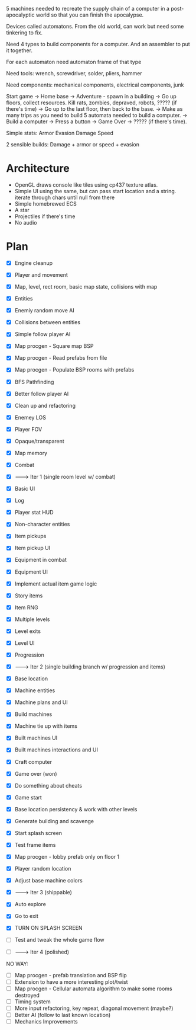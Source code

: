 5 machines needed to recreate the supply chain of a computer in a
post-apocalyptic world so that you can finish the apocalypse.

Devices called automatons. From the old world, can work but need some tinkering
to fix.

Need 4 types to build components for a computer. And an assembler to put it
together.

For each automaton need automaton frame of that type

Need tools: wrench, screwdriver, solder, pliers, hammer

Need components: mechanical components, electrical components, junk

Start game -> Home base -> Adventure - spawn in a building -> Go up floors,
collect resources. Kill rats, zombies, depraved, robots, ????? (if there's time)
-> Go up to the last floor, then back to the base. -> Make as many trips as you
need to build 5 automata needed to build a computer. -> Build a computer ->
Press a button -> Game Over -> ????? (if there's time).

Simple stats:
Armor
Evasion
Damage
Speed

2 sensible builds: Damage + armor or speed + evasion

# Architecture

* OpenGL draws console like tiles using cp437 texture atlas.
* Simple UI using the same, but can pass start location and a string. iterate
    through chars until null from there
* Simple homebrewed ECS
* A star
* Projectiles if there's time
* No audio

# Plan

* [x] Engine cleanup
* [x] Player and movement
* [x] Map, level, rect room, basic map state, collisions with map
* [x] Entities
* [x] Enemiy random move AI
* [x] Collisions between entities
* [x] Simple follow player AI
* [x] Map procgen - Square map BSP
* [x] Map procgen - Read prefabs from file
* [x] Map procgen - Populate BSP rooms with prefabs
* [x] BFS Pathfinding
* [x] Better follow player AI
* [x] Clean up and refactoring
* [x] Enemey LOS
* [x] Player FOV
* [x] Opaque/transparent
* [x] Map memory
* [x] Combat
* [x] ---> Iter 1 (single room level w/ combat)
* [x] Basic UI
* [x] Log
* [x] Player stat HUD
* [x] Non-character entities
* [x] Item pickups
* [x] Item pickup UI
* [x] Equipment in combat
* [x] Equipment UI
* [x] Implement actual item game logic
* [x] Story items
* [x] Item RNG
* [x] Multiple levels
* [x] Level exits
* [x] Level UI
* [x] Progression
* [x] ---> Iter 2 (single building branch w/ progression and items)
* [x] Base location
* [x] Machine entities
* [x] Machine plans and UI
* [x] Build machines
* [x] Machine tie up with items
* [x] Built machines UI
* [x] Built machines interactions and UI
* [x] Craft computer
* [x] Game over (won)
* [x] Do something about cheats
* [x] Game start
* [x] Base location persistency & work with other levels
* [x] Generate building and scavenge
* [x] Start splash screen
* [x] Test frame items
* [x] Map procgen - lobby prefab only on floor 1
* [x] Player random location
* [x] Adjust base machine colors
* [x] ---> Iter 3 (shippable)
* [x] Auto explore
* [x] Go to exit
* [x] TURN ON SPLASH SCREEN
* [ ] Test and tweak the whole game flow
* [ ] ---> Iter 4 (polished)


NO WAY:
* [ ] Map procgen - prefab translation and BSP flip
* [ ] Extension to have a more interesting plot/twist
* [ ] Map procgen - Cellular automata algorithm to make some rooms destroyed
* [ ] Timing system
* [ ] More input refactoring, key repeat, diagonal movement (maybe?)
* [ ] Better AI (follow to last known location)
* [ ] Mechanics Improvements
